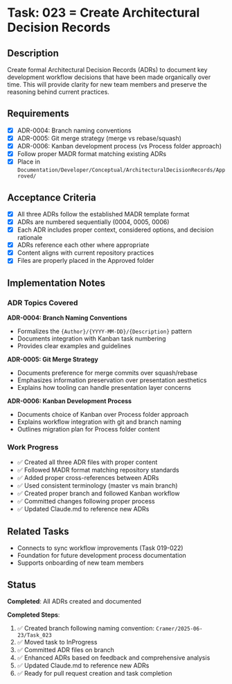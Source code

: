 # Task: 023 = Create Architectural Decision Records

## Description

Create formal Architectural Decision Records (ADRs) to document key development workflow decisions that have been made organically over time. This will provide clarity for new team members and preserve the reasoning behind current practices.

## Requirements

- [x] ADR-0004: Branch naming conventions 
- [x] ADR-0005: Git merge strategy (merge vs rebase/squash)
- [x] ADR-0006: Kanban development process (vs Process folder approach)
- [x] Follow proper MADR format matching existing ADRs
- [x] Place in `Documentation/Developer/Conceptual/ArchitecturalDecisionRecords/Approved/`

## Acceptance Criteria

- [x] All three ADRs follow the established MADR template format
- [x] ADRs are numbered sequentially (0004, 0005, 0006)
- [x] Each ADR includes proper context, considered options, and decision rationale
- [x] ADRs reference each other where appropriate
- [x] Content aligns with current repository practices
- [x] Files are properly placed in the Approved folder

## Implementation Notes

### ADR Topics Covered

**ADR-0004: Branch Naming Conventions**
- Formalizes the `{Author}/{YYYY-MM-DD}/{Description}` pattern
- Documents integration with Kanban task numbering
- Provides clear examples and guidelines

**ADR-0005: Git Merge Strategy** 
- Documents preference for merge commits over squash/rebase
- Emphasizes information preservation over presentation aesthetics
- Explains how tooling can handle presentation layer concerns

**ADR-0006: Kanban Development Process**
- Documents choice of Kanban over Process folder approach
- Explains workflow integration with git and branch naming
- Outlines migration plan for Process folder content

### Work Progress

- ✅ Created all three ADR files with proper content
- ✅ Followed MADR format matching repository standards
- ✅ Added proper cross-references between ADRs
- ✅ Used consistent terminology (master vs main branch)
- ✅ Created proper branch and followed Kanban workflow
- ✅ Committed changes following proper process
- ✅ Updated Claude.md to reference new ADRs

## Related Tasks

- Connects to sync workflow improvements (Task 019-022)
- Foundation for future development process documentation
- Supports onboarding of new team members

## Status

**Completed**: All ADRs created and documented

**Completed Steps**:
1. ✅ Created branch following naming convention: `Cramer/2025-06-23/Task_023`
2. ✅ Moved task to InProgress 
3. ✅ Committed ADR files on branch
4. ✅ Enhanced ADRs based on feedback and comprehensive analysis
5. ✅ Updated Claude.md to reference new ADRs
6. ✅ Ready for pull request creation and task completion